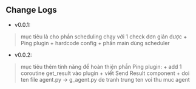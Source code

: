 ## Change Logs

- v0.0.1:
> mục tiêu là cho phần scheduling chạy với 1 check đơn giản được
    + Ping plugin
    + hardcode config
    + phần main dùng scheduler
    

- v0.0.2:
> mục tiêu thêm tính năng để hoàn thiện phần Ping plugin:
    + add 1 coroutine get_result vào plugin
    + viết Send Result component
    + doi ten file agent.py -> g_agent.py de tranh trung ten voi thu muc agent